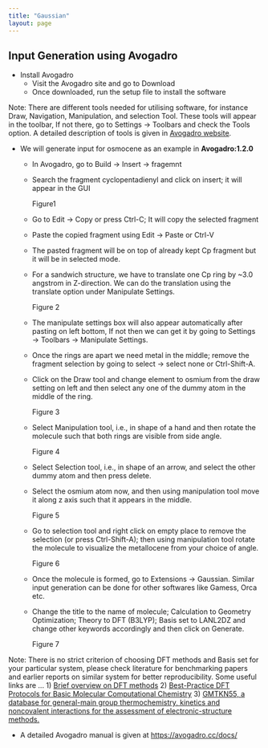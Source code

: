 ```yaml
---
title: "Gaussian"
layout: page
---
```


## Input Generation using Avogadro

- Install Avogadro
    - Visit the Avogadro site and go to Download
    - Once downloaded, run the setup file to install the software

Note: There are different tools needed for utilising software, for instance Draw, Navigation, Manipulation, and selection Tool. These tools will appear in the toolbar, If not there, go to Settings &rarr; Toolbars and check the Tools option. A detailed description of tools is given in [Avogadro website](https://avogadro.cc/docs/tools/draw-tool/). 

- We will generate input for osmocene as an example in **Avogadro:1.2.0**
    - In Avogadro, go to Build &rarr; Insert &rarr; fragemnt
    - Search the fragment cyclopentadienyl and click on insert; it will appear in the GUI
    
      Figure1
    
    - Go to Edit &rarr; Copy or press Ctrl-C; It will copy the selected fragment
    - Paste the copied fragment using Edit &rarr; Paste or Ctrl-V
    - The pasted fragment will be on top of already kept Cp fragment but it will be in selected mode.
    - For a sandwich structure, we have to translate one Cp ring by ~3.0 angstrom in Z-direction. We can do the translation using the translate option under Manipulate Settings. 
 
      Figure 2
      
    - The manipulate settings box will also appear automatically after pasting on left bottom, If not then we can get it by going to Settings &rarr; Toolbars &rarr; Manipulate Settings.
    - Once the rings are apart we need metal in the middle; remove the fragment selection by going to select &rarr; select none or Ctrl-Shift-A.
    - Click on the Draw tool and change element to osmium from the draw setting on left and then select any one of the dummy atom in the middle of the ring.
 
      Figure 3
 
    - Select Manipulation tool, i.e., in shape of a hand and then rotate the molecule such that both rings are visible from side angle.
 
      Figure 4
 
    - Select Selection tool, i.e., in shape of an arrow, and select the other dummy atom and then press delete.
    - Select the osmium atom now, and then using manipulation tool move it along z axis such that it appears in the middle.
 
      Figure 5
 
    - Go to selection tool and right click on empty place to remove the selection (or press Ctrl-Shift-A); then using manipulation tool rotate the molecule to visualize the metallocene from your choice of angle.
 
      Figure 6
 
    - Once the molecule is formed, go to Extensions &rarr; Gaussian. Similar input generation can be done for other softwares like Gamess, Orca etc.
    - Change the title to the name of molecule; Calculation to Geometry Optimization; Theory to DFT (B3LYP); Basis set to LANL2DZ and change other keywords accordingly and then click on Generate.

      Figure 7
      
Note: There is no strict criterion of choosing DFT methods and Basis set for your particular system, please check literature for benchmarking papers and earlier reports on similar system for better reproducibility. Some useful links are ...
    1) [Brief overview on DFT methods](https://manual.q-chem.com/5.0/sect-DFT.html)
    2) [Best-Practice DFT Protocols for Basic Molecular Computational Chemistry](https://onlinelibrary.wiley.com/doi/10.1002/anie.202205735)
    3) [GMTKN55, a database for general-main group thermochemistry, kinetics and noncovalent interactions for the assessment of electronic-structure methods.](https://goerigk.chemistry.unimelb.edu.au/research/the-gmtkn55-database/)

    
- A detailed Avogadro manual is given at https://avogadro.cc/docs/

